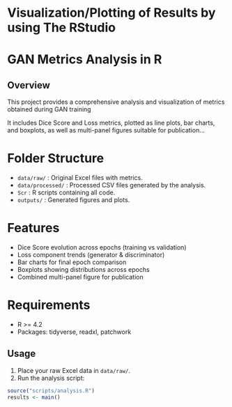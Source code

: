 # Visualization/Plotting of Results by using The RStudio

# GAN Metrics Analysis in R
## Overview
This project provides a comprehensive analysis and visualization of metrics obtained during GAN training

It includes Dice Score and Loss metrics, plotted as line plots, bar charts, and boxplots, as well as multi-panel figures suitable for publication...

# Folder Structure
- `data/raw/` : Original Excel files with metrics.
- `data/processed/` : Processed CSV files generated by the analysis.
- `Scr` : R scripts containing all code.
- `outputs/` : Generated figures and plots.

# Features
- Dice Score evolution across epochs (training vs validation)
- Loss component trends (generator & discriminator)
- Bar charts for final epoch comparison
- Boxplots showing distributions across epochs
- Combined multi-panel figure for publication

# Requirements
- R >= 4.2
- Packages: tidyverse, readxl, patchwork

## Usage
1. Place your raw Excel data in `data/raw/`.
2. Run the analysis script:

```r
source("scripts/analysis.R")
results <- main()
